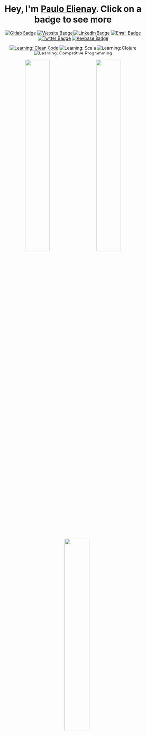 <div align="center">

# Hey, I'm [Paulo Elienay](https://pauloelienay.com). Click on a badge to see more

<!-- badges -->
[![Gitlab Badge](https://img.shields.io/badge/-GitLab-1a1b27?style=flat-square&logo=Gitlab&logoColor=white)](https://gitlab.com/paulo-e)
[![Website Badge](https://img.shields.io/badge/Website-1a1b27?style=flat-square&logo=google-chrome&logoColor=white)](https://pauloelienay.com)
[![Linkedin Badge](https://img.shields.io/badge/-LinkedIn-1a1b27?style=flat-square&logo=Linkedin&logoColor=white)](https://www.linkedin.com/in/paulo-elienay-247a19182/)
[![Email Badge](https://img.shields.io/badge/-Email-1a1b27?logo=Gmail&&logoColor=white&style=flat-square)](https://pauloelienay.com/#contact)
[![Twitter Badge](https://img.shields.io/badge/-Twitter-1a1b27?style=flat-square&logo=Twitter&logoColor=white)](https://twitter.com/elienaycodes)
[![Keybase Badge](https://img.shields.io/badge/-Keybase-1a1b27?style=flat-square&logo=Keybase&logoColor=white)](https://keybase.io/pauloelienay)

<!-- learn -->
[![Learning: Clean Code](https://img.shields.io/badge/reading-clean%20code%20(book)-2b3752?style=flat-square&labelColor=3572a5)](https://www.youtube.com/watch?v=7EmboKQH8lM)
![Learning: Scala](https://img.shields.io/badge/learning-scala-2b3752?style=flat-square&labelColor=3572a5)
![Learning: Clojure](https://img.shields.io/badge/learning-clojure-2b3752?style=flat-square&labelColor=3572a5)
![Learning: Competitive Programming](https://img.shields.io/badge/learning-competitive%20programming-2b3752?style=flat-square&labelColor=3572a5)
  
<!-- plan to learn -->

<p>
  <img width="40%" src="https://github.com/paulo-e/github-stats/blob/master/generated/overview.svg"/>
  <img style="margin-left: 5%" width="40%" src="https://github.com/paulo-e/github-stats/blob/master/generated/languages.svg"/>
  <img style="margin-left: 5%" width="40%" src="http://github-readme-streak-stats.herokuapp.com?user=paulo-e&theme=tokyonight&hide_border=true&date_format=M%20j%5B%2C%20Y%5D"/>
</p>

</div>
